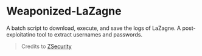 # Weaponized-LaZagne
A batch script to download, execute, and save the logs of LaZagne. A post-exploitatino tool to extract usernames and passwords.


> Credits to [ZSecurity](https://www.youtube.com/user/zaidsabeeh)
